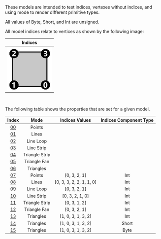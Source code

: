 These models are intended to test indices, vertexes without indices, and using mode to render different primitive types.  

All values of Byte, Short, and Int are unsigned.  

All model indices relate to vertices as shown by the following image:  

Indices | 
:---: | 
<img src="Figures/Figure_Indices.png" height="144" width="144" align="middle"> |

<br>

The following table shows the properties that are set for a given model.  


Index | Mode | Indices Values | Indices Component Type
:---: | :---: | :---: | :---:
[00](./Mesh_Indices_00.gltf) | Points |   |  
[01](./Mesh_Indices_01.gltf) | Lines |   |  
[02](./Mesh_Indices_02.gltf) | Line Loop |   |  
[03](./Mesh_Indices_03.gltf) | Line Strip |   |  
[04](./Mesh_Indices_04.gltf) | Triangle Strip |   |  
[05](./Mesh_Indices_05.gltf) | Triangle Fan |   |  
[06](./Mesh_Indices_06.gltf) | Triangles |   |  
[07](./Mesh_Indices_07.gltf) | Points | [0, 3, 2, 1] | Int
[08](./Mesh_Indices_08.gltf) | Lines | [0, 3, 3, 2, 2, 1, 1, 0] | Int
[09](./Mesh_Indices_09.gltf) | Line Loop | [0, 3, 2, 1] | Int
[10](./Mesh_Indices_10.gltf) | Line Strip | [0, 3, 2, 1, 0] | Int
[11](./Mesh_Indices_11.gltf) | Triangle Strip | [0, 3, 1, 2] | Int
[12](./Mesh_Indices_12.gltf) | Triangle Fan | [0, 3, 2, 1] | Int
[13](./Mesh_Indices_13.gltf) | Triangles | [1, 0, 3, 1, 3, 2] | Int
[14](./Mesh_Indices_14.gltf) | Triangles | [1, 0, 3, 1, 3, 2] | Short
[15](./Mesh_Indices_15.gltf) | Triangles | [1, 0, 3, 1, 3, 2] | Byte
 
